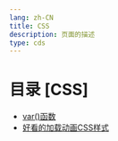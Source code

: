 ```yaml
---
lang: zh-CN  
title: CSS  
description: 页面的描述  
type: cds
---
```


# 目录 [CSS]

[dir.start]: <>

- [var()函数](var()函数.md)  
- [好看的加载动画CSS样式](好看的加载动画CSS样式.md)  

[dir.end]: <>

<AdsbyGoogle slot="7889564278" layout="in-article"/>

<Comment></Comment>
